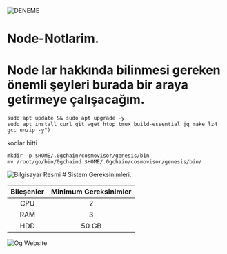 ![DENEME](https://github.com/tolga06060/Node-Notlarim/blob/main/Minimalist%20_NodeWan_.jpg)
# Node-Notlarim.
# Node lar hakkında bilinmesi gereken önemli şeyleri burada bir araya getirmeye çalışacağım.
```
sudo apt update && sudo apt upgrade -y
sudo apt install curl git wget htop tmux build-essential jq make lz4 gcc unzip -y")
```


kodlar bitti

```
mkdir -p $HOME/.0gchain/cosmovisor/genesis/bin
mv /root/go/bin/0gchaind $HOME/.0gchain/cosmovisor/genesis/bin/
```
![Bilgisayar Resmi](https://example.com/computer.png) # Sistem Gereksinimleri.

| Bileşenler	| Minimum Gereksinimler |
| :----------:  | :----------:  |
| CPU         | 2          |
| RAM         |  3          | 
| HDD         | 50 GB       | 

![Og Website](https://0g.ai/)
